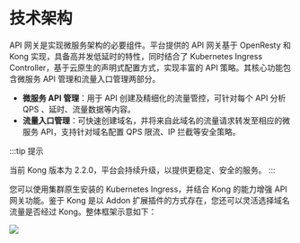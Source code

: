 # 技术架构

API 网关是实现微服务架构的必要组件。平台提供的 API 网关基于 OpenResty 和 Kong 实现，具备高并发低延时的特性，同时结合了 Kubernetes Ingress Controller，基于云原生的声明式配置方式，实现丰富的 API 策略。其核心功能包含微服务 API 管理和流量入口管理两部分。

- **微服务 API 管理**：用于 API 创建及精细化的流量管控，可针对每个 API 分析 QPS 、延时、流量数据等内容。
- **流量入口管理**：可快速创建域名，并将来自此域名的流量请求转发至相应的微服务 API，支持针对域名配置 QPS 限流、IP 拦截等安全策略。

:::tip 提示

当前 Kong 版本为 2.2.0，平台会持续升级，以提供更稳定、安全的服务。
:::

您可以使用集群原生安装的 Kubernetes Ingress，并结合 Kong 的能力增强 API 网关功能。鉴于 Kong 是以 Addon 扩展插件的方式存在，您还可以灵活选择域名流量是否经过 Kong。整体框架示意如下：

![](https://terminus-paas.oss-cn-hangzhou.aliyuncs.com/paas-doc/2021/07/30/9dc6289b-a310-49a9-86c7-a5d28795726f.png)

